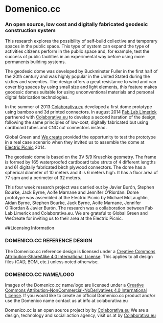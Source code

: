Domenico.cc
======================
### An open source, low cost and digitally fabricated geodesic construction system

This research explores the possibility of self-build collective and temporary spaces in the public space. This type of system can expand the type of activities citizens perform in the public space and, for example, test the success of public facilities in an experimental way before using more permanents building systems.

The geodesic dome was developed by Buckminster Fuller in the first half of the 20th century and was highly popular in the United Stated during the sixties and seventies. The design offers a great resistance to wind and can cover big spaces by using small size and light elements, this feature makes geodesic domes suitable for using unconventional materials and personal digital fabrication technologies.

In the summer of 2013 [Colaborativa.eu](http://colaborativa.eu) developed a first dome prototype using bamboo and 3d printed connectors. In august 2014 [Fab Lab Limerick](http://fablab.saul.ie) partnered with [Colaborativa.eu](http://colaborativa.eu) to develop a second iteration of the design, following the same principles of low-cost, digitally fabricated but using cardboard tubes and CNC cut connectors instead.

Global Green and [We create](http://wecreate.ie) provided the opportunity to test the prototype in a real case scenario when they invited us to assemble the dome at [Electric Picnic](http://www.electricpicnic.ie) 2014.

The geodesic dome is based on the 3V 5/9 Kruschke geometry. The frame is formed by 165 waterproofed cardboard tube struts of 4 different lengths and 61 digitally fabricated birch plywood connectors. The dome has a spherical diameter of 10 meters and it is 6 meters high. It has a floor area of 77 sqm and a perimeter of 32 meters.

This four week research project was carried out by Javier Burón, Stephen Bourke, Jack Byrne, Aoife Marnane and Jennifer O’Riordan. Dome prototype was assembled at the Electric Picnic by Michael McLaughlin, Aidan Byrne, Stephen Bourke, Jack Byrne, Aoife Marnane, Jennifer O’Riordan & Javier Burón. The research was a collaboration between Fab Lab Limerick and Colaborativa.eu. We are grateful to Global Green and WeCreate for inviting us to their area at the Electric Picnic.



##Licensing Information

### DOMENICO.CC REFERENCE DESIGN
The Domenico.cc reference design is licensed under a [Creative Commons Attribution-ShareAlike 4.0 International License](http://creativecommons.org/licenses/by-sa/4.0/). This applies to all design files (CAD, BOM, etc.) unless noted otherwise.

### DOMENICO.CC NAME/LOGO
Images of the Domenico.cc name/logo are licensed under a [Creative Commons Attribution-NonCommercial-NoDerivatives 4.0 International License](http://creativecommons.org/licenses/by-nc-nd/4.0/). If you would like to create an official Domenico.cc product and/or use the Domenico name contact us at info at colaborativa.eu

Domenico.cc is an open source project by by [Colaborativa.eu](http://colaborativa.eu)
We are a design, technology and social action agency, visit us at by [Colaborativa.eu](http://colaborativa.eu)
